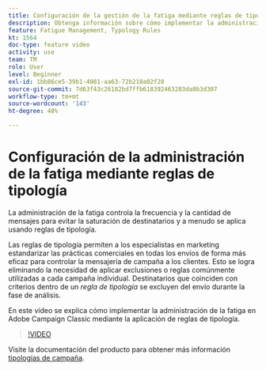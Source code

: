 ```yaml
---
title: Configuración de la gestión de la fatiga mediante reglas de tipología en Adobe Campaign Classic
description: Obtenga información sobre cómo implementar la administración de la fatiga mediante la aplicación de reglas de tipología.
feature: Fatigue Management, Typology Rules
kt: 1564
doc-type: feature video
activity: use
team: TM
role: User
level: Beginner
exl-id: 1bb86ce5-39b1-4081-aa63-72b218a02f28
source-git-commit: 7d63f43c26182bd7ffb618392463283da0b3d307
workflow-type: tm+mt
source-wordcount: '143'
ht-degree: 48%

---
```


# Configuración de la administración de la fatiga mediante reglas de tipología

La administración de la fatiga controla la frecuencia y la cantidad de mensajes para evitar la saturación de destinatarios y a menudo se aplica usando reglas de tipología.

Las reglas de tipología permiten a los especialistas en marketing estandarizar las prácticas comerciales en todas los envíos de forma más eficaz para controlar la mensajería de campaña a los clientes. Esto se logra eliminando la necesidad de aplicar exclusiones o reglas comúnmente utilizadas a cada campaña individual. Destinatarios que coinciden con criterios dentro de un *regla de tipología* se excluyen del envío durante la fase de análisis.

En este vídeo se explica cómo implementar la administración de la fatiga en Adobe Campaign Classic mediante la aplicación de reglas de tipología.

>[!VIDEO](https://video.tv.adobe.com/v/25090?quality=12)

Visite la documentación del producto para obtener más información [tipologías de campaña](https://experienceleague.adobe.com/docs/campaign-classic/using/orchestrating-campaigns/campaign-optimization/about-campaign-typologies.html?lang=es).
